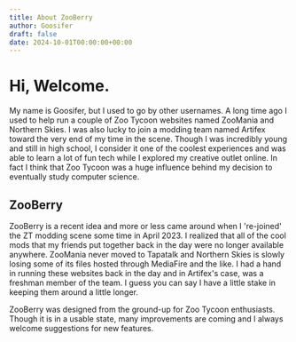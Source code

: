 ```yaml
---
title: About ZooBerry
author: Goosifer
draft: false
date: 2024-10-01T00:00:00+00:00
---
```


# Hi, Welcome.

My name is Goosifer, but I used to go by other usernames. A long time ago I used to help run a couple of Zoo Tycoon websites named ZooMania and Northern Skies. I was also lucky to join a modding team named Artifex toward the very end of my time in the scene. Though I was incredibly young and still in high school, I consider it one of the coolest experiences and was able to learn a lot of fun tech while I explored my creative outlet online. In fact I think that Zoo Tycoon was a huge influence behind my decision to eventually study computer science.

## ZooBerry

ZooBerry is a recent idea and more or less came around when I 're-joined' the ZT modding scene some time in April 2023. I realized that all of the cool mods that my friends put together back in the day were no longer available anywhere. ZooMania never moved to Tapatalk and Northern Skies is slowly losing some of its files hosted through MediaFire and the like. I had a hand in running these websites back in the day and in Artifex's case, was a freshman member of the team. I guess you can say I have a little stake in keeping them around a little longer.

ZooBerry was designed from the ground-up for Zoo Tycoon enthusiasts. Though it is in a usable state, many improvements are coming and I always welcome suggestions for new features.

